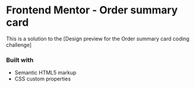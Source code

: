 # Frontend Mentor - Order summary card

This is a solution to the [Design preview for the Order summary card coding challenge]

### Built with

- Semantic HTML5 markup
- CSS custom properties

